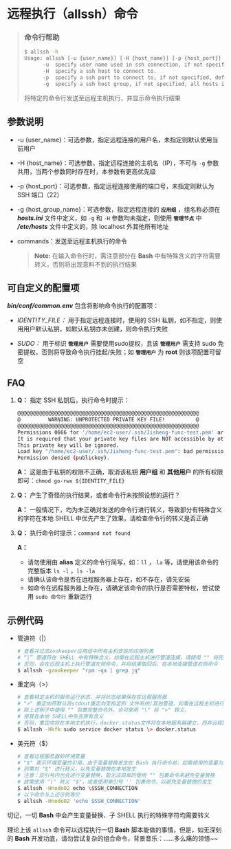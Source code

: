 # 远程执行（allssh）命令

> ### 命令行帮助
>
> ```bash
> $ allssh -h
> Usage: allssh [-u {user_name}] [-H {host_name}] [-p {host_port}] [-g {host_group_name}] commands
>       -u  specify user name used in ssh connection, if not specified, local user will be used.
>       -H  specify a ssh host to connect to.
>       -p  specify a ssh port to connect to, if not specified, default[22] port will be used.
>       -g  specify a ssh host group, if not specified, all hosts in "/etc/hosts" except localhost will be used.
> ```
>
> 将特定的命令行发送至远程主机执行，并显示命令执行结果

## 参数说明

* -u {user_name}：可选参数，指定远程连接的用户名，未指定则默认使用当前用户

* -H {host_name}：可选参数，指定远程连接的主机名（IP），不可与 `-g` 参数共用，当两个参数同时存在时，本参数有更高优先级

* -p {host_port}：可选参数，指定远程连接使用的端口号，未指定则默认为 SSH 端口（22）

* -g {host_group_name}：可选参数，指定远程连接的 **`应用组`** ，组名称必须在 ***hosts.ini*** 文件中定义，如 `-g` 和 `-H` 参数均未指定，则使用 **`管理节点`** 中 ***/etc/hosts*** 文件中定义的，除 localhost 外其他所有地址

* commands：发送至远程主机执行的命令

  > **Note:** 在输入命令行时，需注意部分在 **Bash** 中有特殊含义的字符需要转义，否则将出现意料不到的执行结果

## 可自定义的配置项

***bin/conf/common.env*** 包含将影响命令执行的配置项：

* *IDENTITY_FILE：* 用于指定远程连接时，使用的 SSH 私钥，如不指定，则使用用户默认私钥，如默认私钥亦未创建，则命令执行失败


* *SUDO：* 用于标识 **`管理用户`** 需要使用sudo提权，且该 **`管理用户`** 需支持 sudo 免密提权，否则将导致命令执行挂起/失败；如 **`管理用户`** 为 **root** 则该项配置可留空

## FAQ

1. **Q：** 指定 SSH 私钥后，执行命令时提示：

   ```bash
   @@@@@@@@@@@@@@@@@@@@@@@@@@@@@@@@@@@@@@@@@@@@@@@@@@@@@@@@@@@
   @         WARNING: UNPROTECTED PRIVATE KEY FILE!          @
   @@@@@@@@@@@@@@@@@@@@@@@@@@@@@@@@@@@@@@@@@@@@@@@@@@@@@@@@@@@
   Permissions 0666 for '/home/ec2-user/.ssh/Jisheng-func-test.pem' are too open.
   It is required that your private key files are NOT accessible by others.
   This private key will be ignored.
   Load key "/home/ec2-user/.ssh/Jisheng-func-test.pem": bad permissions
   Permission denied (publickey).
   ```

   **A：** 这是由于私钥的权限不正确，取消该私钥 **用户组** 和 **其他用户** 的所有权限即可：`chmod go-rwx ${IDENTITY_FILE}`

2. **Q：** 产生了奇怪的执行结果，或者命令行未按照设想的运行？

   **A：** 一般情况下，均为未正确对发送的命令行进行转义，导致部分有特殊含义的字符在本地 SHELL 中优先产生了效果，请检查命令行的转义是否正确

3. **Q：** 执行命令时提示：`command not found`

   **A：** 

   * 请勿使用由 **alias** 定义的命令行简写，如：`ll` ， `la` 等，请使用该命令的完整版本 `ls -l` ，`ls -la` 
   * 请确认该命令是否在远程服务器上存在，如不存在，请先安装
   * 如命令在远程服务器上存在，请确定该命令的执行是否需要特权，尝试使用 `sudo 命令行` 重新运行

## 示例代码

* 管道符（|）

  ```bash
  # 查看并过滤zookeeper应用组中所有主机安装的应用列表
  # “|” 管道符在 SHELL 中有特殊含义，如需在远程主机进行管道连接，请使用 "" 将完整命令包裹起来
  # 否则，会在远程主机上执行管道左侧命令，并将结果取回后，在本地连接管道右侧命令
  $ allssh -gzookeeper "rpm -qa | grep jq"
  ```

* 重定向（>）

  ```bash
  # 查看特定主机的服务运行状态，并将状态结果保存在远程服务器
  # ">" 重定向符默认将stdout重定向至指定的 文件系统/其他管道，如需在远程主机进行重定向，
  # 除上述例子中使用 "" 包裹完整命令外，也可使用 "\" 将 ">" 转义，
  # 使其在本地 SHELL中失去原有含义
  # 否则，重定向将在本地主机执行，docker.status文件将在本地服务器建立，而非远程服务器
  $ allssh -Hkfk sudo service docker status \> docker.status
  ```


* 美元符（$）

  ```bash
  # 查看远程服务器的环境变量
  # "$" 表示环境变量的引用，由于变量替换发生在 Bash 执行命令前，如需使用的变量为远程服务器变量，
  # 则需对 "$" 进行转义，以免变量替换在本地发生
  # 注意：双引号内也会进行变量替换，故无法简单的使用 "" 包裹命令来避免变量替换
  # 故需使用 "\" 转义 "$"，或者使用单引号 '' 包裹命令，以避免变量替换的发生
  $ allssh -Hnode02 echo \$SSH_CONNECTION
  # 以下命令与上述示例等价
  $ allssh -Hnode02 'echo $SSH_CONNECTION'
  ```

切记，一切 **Bash** 中会产生变量替换、子 SHELL 执行的特殊字符均需要转义

理论上该 `allssh` 命令可以远程执行一切 **Bash** 脚本能做的事情，但是，如无深刻的 **Bash** 开发功底，请勿尝试复杂的组合命令，背景音乐：……多么痛的领悟~~

